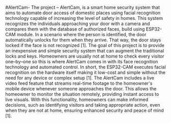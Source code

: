 #AlertCam-
The project – AlertCam, is a smart home security system that aims to automate door access of domestic places using facial recognition technology capable of increasing the level of safety in homes. This system recognizes the individuals approaching your door with a camera and compares them with the database of authorized faces, build using ESP32-CAM module. In a scenario where the person is identified, the door automatically unlocks for them when they arrive. That way, the door stays locked if the face is not recognized [1].
The goal of this project is to provide an inexpensive and simple security system that can augment the traditional locks and keys. Homeowners are usually not at home to check every visitor one–by–one so this is where AlertCam comes in with its face recognition technology and automated control. In short, the ESP32-CAM executes facial recognition on the hardware itself making it low-cost and simple without the need for any device or complex setup [1].
The AlertCam includes a live video feed feature that streams real-time footage to the homeowner's mobile device whenever someone approaches the door. This allows the homeowner to monitor the situation remotely, providing instant access to live visuals. With this functionality, homeowners can make informed decisions, such as identifying visitors and taking appropriate action, even when they are not at home, ensuring enhanced security and peace of mind [1].
